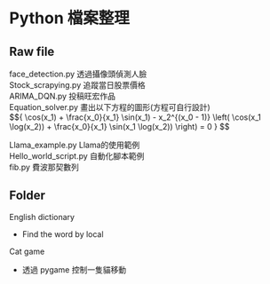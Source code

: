 # Python 檔案整理
## Raw file
face_detection.py 透過攝像頭偵測人臉 <br/>
Stock_scrapying.py 追蹤當日股票價格 <br/>
ARIMA_DQN.py 投稿旺宏作品 <br/>
Equation_solver.py 畫出以下方程的圖形(方程可自行設計)<br/>
$$\{
\cos(x_1) + \frac{x_0}{x_1} \sin(x_1) - x_2^{(x_0 - 1)} \left( \cos(x_1 \log(x_2)) + \frac{x_0}{x_1} \sin(x_1 \log(x_2)) \right) = 0
}
$$
<br/>

Llama_example.py Llama的使用範例<br/>
Hello_world_script.py 自動化腳本範例<br/>
fib.py 費波那契數列<br/>

## Folder
English dictionary
  * Find the word by local<br/>

Cat game
  * 透過 pygame 控制一隻貓移動

